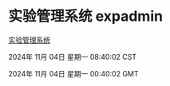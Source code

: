 # 实验管理系统 expadmin
[实验管理系统](http://219.139.197.74:56808/expadmin-782313d2-e1b1-4ea7-932e-3a55e6a1a4d0/)

2024年 11月 04日 星期一 08:40:02 CST

2024年 11月 04日 星期一 00:40:02 GMT
